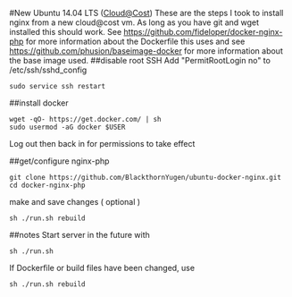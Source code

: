 #New Ubuntu 14.04 LTS ([Cloud@Cost](http://cloudatcost.com))
These are the steps I took to install nginx from a new cloud@cost vm. As long as you have git and wget installed this should work. See https://github.com/fideloper/docker-nginx-php for more information about the Dockerfile this uses and see https://github.com/phusion/baseimage-docker for more information about the base image used. 
##disable root SSH
Add "PermitRootLogin no" to /etc/ssh/sshd_config
```
sudo service ssh restart
```

##install docker
```
wget -qO- https://get.docker.com/ | sh
sudo usermod -aG docker $USER
```
Log out then back in for permissions to take effect

##get/configure nginx-php
```
git clone https://github.com/BlackthornYugen/ubuntu-docker-nginx.git
cd docker-nginx-php
```
make and save changes ( optional )
```
sh ./run.sh rebuild
```
##notes
Start server in the future with 
```
sh ./run.sh
```
If Dockerfile or build files have been changed, use
```
sh ./run.sh rebuild
```
